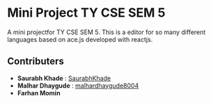 # Mini Project TY CSE SEM 5

A mini projectfor TY CSE SEM 5. This is a editor for so many different languages based on ace.js developed with reactjs.

## Contributers

* **Saurabh Khade** : [SaurabhKhade](https://github.com/SaurabhKhade)
* **Malhar Dhaygude** : [malhardhaygude8004](https://github.com/malhardhaygude8004)
* **Farhan Momin**
